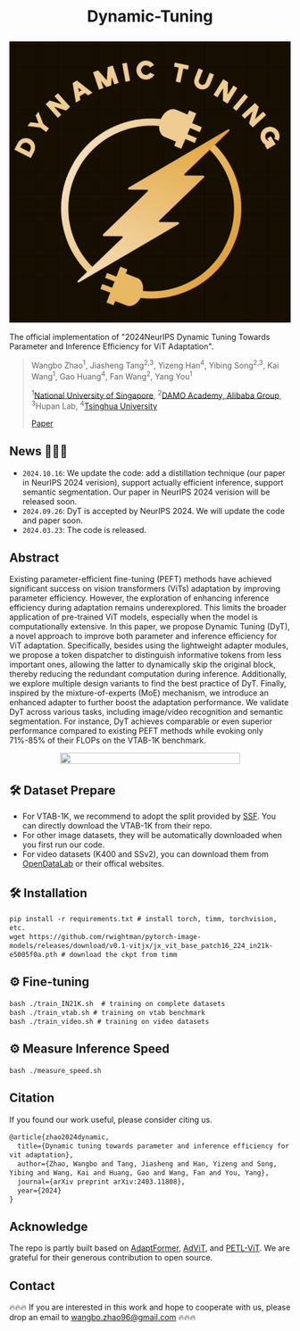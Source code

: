 <h1 align="center"> <p>Dynamic-Tuning</p></h1>
<p align="center">
  <picture>
    <img alt="Dynamic-Tuning" src="./logo.png"%>
  </picture>
</p>

The official implementation of "2024NeurIPS Dynamic Tuning Towards Parameter and Inference Efficiency for ViT Adaptation".

> Wangbo Zhao<sup>1</sup>, Jiasheng Tang<sup>2,3</sup>,  Yizeng Han<sup>4</sup>, Yibing Song<sup>2,3</sup>, Kai Wang<sup>1</sup>, Gao Huang<sup>4</sup>, Fan Wang<sup>2</sup>, Yang You<sup>1</sup>
>
> <sup>1</sup>[National University of Singapore](https://www.nus.edu.sg/), <sup>2</sup>[DAMO Academy, Alibaba Group](https://damo.alibaba.com/?language=zh), <sup>3</sup>Hupan Lab, <sup>4</sup>[Tsinghua University](https://www.tsinghua.edu.cn/)
>
>  [Paper](https://arxiv.org/abs/2403.11808)


## News 🚀🚀🚀
- `2024.10.16`: We update the code: add a distillation technique (our paper in NeurIPS 2024 verision), support actually efficient inference, support semantic segmentation. Our paper in NeurIPS 2024 verision will be released soon.
- `2024.09.26`: DyT is accepted by NeurIPS 2024. We will update the code and paper soon.
- `2024.03.23`: The code is released.

## Abstract
Existing parameter-efficient fine-tuning (PEFT) methods have achieved significant success on vision transformers (ViTs) adaptation by improving parameter efficiency. However, the exploration of enhancing inference efficiency during adaptation remains underexplored. This limits the broader application of pre-trained ViT models, especially when the model is computationally extensive. In this paper, we propose Dynamic Tuning (DyT), a novel approach to improve both parameter and inference efficiency for ViT adaptation. Specifically, besides using the lightweight adapter modules, we propose a token dispatcher to distinguish informative tokens from less important ones, allowing the latter to dynamically skip the original block, thereby reducing the redundant computation during inference. Additionally, we explore multiple design variants to find the best practice of DyT. Finally, inspired by the mixture-of-experts (MoE) mechanism, we introduce an enhanced adapter to further boost the adaptation performance. We validate DyT across various tasks, including image/video recognition and semantic segmentation. For instance, DyT achieves comparable or even superior performance compared to existing PEFT methods while evoking only 71%-85% of their FLOPs on the VTAB-1K benchmark.
<p align="center">
<img src="https://github.com/NUS-HPC-AI-Lab/Dynamic-Tuning/assets/56866854/b957598b-1e22-438d-9fe0-4b1317501c61" width=80% height=45%
class="center">

## 🛠 Dataset Prepare
- For VTAB-1K, we recommend to adopt the split provided by [SSF](https://github.com/dongzelian/SSF). You can directly download the VTAB-1K from their repo.
- For other image datasets, they will be automatically downloaded when you first run our code.
- For video datasets (K400 and SSv2), you can download them from [OpenDataLab](https://opendatalab.org.cn/OpenMMLab/Kinetics-400) or their offical websites.

## 🛠 Installation
```
pip install -r requirements.txt # install torch, timm, torchvision, etc.
wget https://github.com/rwightman/pytorch-image-models/releases/download/v0.1-vitjx/jx_vit_base_patch16_224_in21k-e5005f0a.pth # download the ckpt from timm
```

## ⚙️ Fine-tuning
```
bash ./train_IN21K.sh  # training on complete datasets
bash ./train_vtab.sh # training on vtab benchmark
bash ./train_video.sh # training on video datasets
```

## ⚙️ Measure Inference Speed
```
bash ./measure_speed.sh
```

## Citation
If you found our work useful, please consider citing us.
```
@article{zhao2024dynamic,
  title={Dynamic tuning towards parameter and inference efficiency for vit adaptation},
  author={Zhao, Wangbo and Tang, Jiasheng and Han, Yizeng and Song, Yibing and Wang, Kai and Huang, Gao and Wang, Fan and You, Yang},
  journal={arXiv preprint arXiv:2403.11808},
  year={2024}
}
```


## Acknowledge
The repo is partly built based on [AdaptFormer](https://github.com/ShoufaChen/AdaptFormer), [AdViT](https://github.com/MengLcool/AdaViT), and [PETL-ViT](https://github.com/JieShibo/PETL-ViT). We are grateful for their generous contribution to open source.


## Contact
🔥🔥🔥 If you are interested in this work and hope to cooperate with us, please drop an email to wangbo.zhao96@gmail.com 🔥🔥🔥
